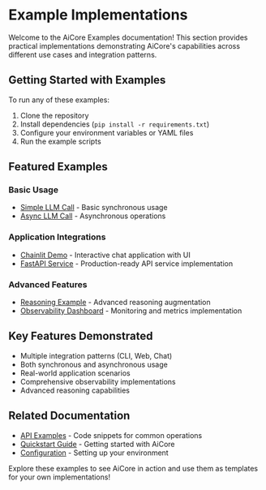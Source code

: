 
# Example Implementations

Welcome to the AiCore Examples documentation! This section provides practical implementations demonstrating AiCore's capabilities across different use cases and integration patterns.

## Getting Started with Examples

To run any of these examples:
1. Clone the repository
2. Install dependencies (`pip install -r requirements.txt`)
3. Configure your environment variables or YAML files
4. Run the example scripts

## Featured Examples

### Basic Usage
- [Simple LLM Call](../examples/simple_llm_call.py) - Basic synchronous usage
- [Async LLM Call](../examples/simple_async_llm_call.py) - Asynchronous operations

### Application Integrations
- [Chainlit Demo](../examples/chainlit/) - Interactive chat application with UI
- [FastAPI Service](../examples/fastapi/) - Production-ready API service implementation

### Advanced Features
- [Reasoning Example](../examples/reasoning_example.py) - Advanced reasoning augmentation
- [Observability Dashboard](../examples/observability_dashboard.py) - Monitoring and metrics implementation

## Key Features Demonstrated
- Multiple integration patterns (CLI, Web, Chat)
- Both synchronous and asynchronous usage
- Real-world application scenarios
- Comprehensive observability implementations
- Advanced reasoning capabilities

## Related Documentation
- [API Examples](../api-examples.md) - Code snippets for common operations
- [Quickstart Guide](../quickstart/) - Getting started with AiCore
- [Configuration](../config/) - Setting up your environment

Explore these examples to see AiCore in action and use them as templates for your own implementations!